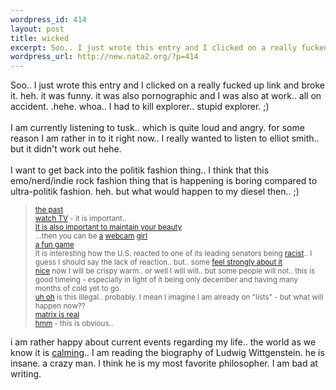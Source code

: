 ```yaml
--- 
wordpress_id: 414
layout: post
title: wicked
excerpt: Soo.. I just wrote this entry and I clicked on a really fucked up link and broke it. heh. it was funny. it was also pornographic and I was also at work.. all on accident. .hehe. whoa.. I had to kill explorer.. stupid explorer. ;)I am currently listening to tusk.. which is quite loud and angry. for some reason I am rather in to it right now.. I really wanted to listen to elliot smith.. b...
wordpress_url: http://new.nata2.org/?p=414
---
```

Soo.. I just wrote this entry and I clicked on a really fucked up link and broke it. heh. it was funny. it was also pornographic and I was also at work.. all on accident. .hehe. whoa.. I had to kill explorer.. stupid explorer. ;)<br/><br/>I am currently listening to tusk.. which is quite loud and angry. for some reason I am rather in to it right now.. I really wanted to listen to elliot smith.. but it didn't work out hehe. <br/><br/>I want to get back into the politik fashion thing.. I think that this emo/nerd/indie rock fashion thing that is happening is boring compared to ultra-politik fashion. heh. but what would happen to my diesel then.. ;)<br/><blockquote><small>
<a href="http://www.tw-zone.com/cosmo/photoshop/pix/oswald.jpg">the past</a><br/>
<a href="http://www.dubyadubyadubya.com/">watch TV</a> - it is important..
<br/><a href="http://mapage.noos.fr/pleix/BeautyKit.html">It is also important to maintain your beauty</a>
<br/>...then you can be <a href="http://personal.buildpage.com/CrazyMe/">a</a> <a href="http://www.lxcoupe.com/~chris/aimhoe/">webcam</a> <a href="http://www.myscene.com/barbie/barbie_index.asp">girl</a>
<br/><a href="http://www.starterupsteve.com/swf/BarbJump.html">a fun game</a> 
<br/>It is interesting how the U.S. reacted to one of its leading senators being <a href="http://www.washingtonpost.com/wp-dyn/articles/A42859-2002Dec11.html">racist</a>.. I guess I should say the lack of reaction.. but.. some <a href="http://newsobserver.com/nc24hour/ncnews/story/2014977p-1949521c.html">feel strongly about it</a>
<br/><a href="http://www.lasvegassun.com/sunbin/stories/nat-gen/2002/dec/11/121104206.html">nice</a> now I will be crispy warm.. or well I will will.. but some people will not.. this is good timeing - especially in light of it being only december and having many months of cold yet to go.
<br/><a href="http://saddam.youaremyfriend.com/">uh oh</a> is this illegal.. probably. I mean I imagine I am already on "lists" - but what will happen now??
<br/><a href="http://www.salon.com/books/review/2002/12/04/matrix/index.html">matrix is real</a>
<br/><a href="http://scientificamerican.com/article.cfm?chanID=sa003&articleID=000692CA-0789-1DF5-8789809EC588F2D7">hmm</a> - this is obvious.. 
</small></blockquote>
i am rather happy about current events regarding my life.. the world as we know it is <a href="http://monroe.lib.mi.us/mcemd/civdef.htm">calming</a>.. I am reading the biography of Ludwig Wittgenstein. he is insane. a crazy man. I think he is my most favorite philosopher. I am bad at writing.
